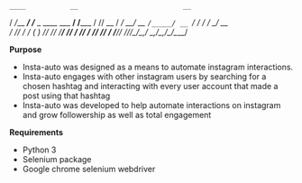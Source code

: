 
    ____           __                          __      
   /  _/___  _____/ /_____ _      ____ ___  __/ /_____ 
   / // __ \/ ___/ __/ __ `/_____/ __ `/ / / / __/ __ \
 _/ // / / (__  ) /_/ /_/ /_____/ /_/ / /_/ / /_/ /_/ /
/___/_/ /_/____/\__/\__,_/      \__,_/\__,_/\__/\____/ 
                                                       

**Purpose**

- Insta-auto was designed as a means to automate instagram interactions.
- Insta-auto engages with other instagram users by searching for a chosen hashtag and interacting with every user account that made a post using that hashtag
- Insta-auto was developed to help automate interactions on instagram and grow followership as well as total engagement

**Requirements**
- Python 3
- Selenium package
- Google chrome selenium webdriver
  
